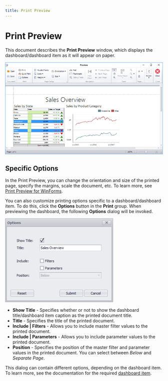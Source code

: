 ```yaml
---
title: Print Preview
---
```

# Print Preview
This document describes the **Print Preview** window, which displays the dashboard/dashboard item as it will appear on paper.

![PrintPreviewRibbon](../../../images/img22919.png)

## Specific Options
In the Print Preview, you can change the orientation and size of the printed page, specify the margins, scale the document, etc. To learn more, see [Print Preview for WinForms](../../../../interface-elements-for-desktop/articles/print-preview/print-preview-for-winforms.md).

You can also customize printing options specific to a dashboard/dashboard item. To do this, click the **Options** button in the **Print** group. 
When previewing the dashboard, the following **Options** dialog will be invoked.

![PrintPreview_OptionsDialog_Dashboard](../../../images/img22920.png)
* **Show Title** - Specifies whether or not to show the dashboard title/dashboard item caption as the printed document title.
* **Title** - Specifies the title of the printed document.
* **Include | Filters** - Allows you to include master filter values to the printed document.
* **Include | Parameters** - Allows you to include parameter values to the printed document.
* **Position** - Specifies the position of the master filter and parameter values in the printed document. You can select between _Below_ and _Separate Page_.

This dialog can contain different options, depending on the dashboard item. To learn more, see the documentation for the required [dashboard item](../../dashboard-viewer/dashboard-items.md).